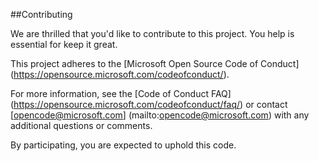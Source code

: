 ##Contributing

We are thrilled that you'd like to contribute to this project. You help is essential for keep it great.

This project adheres to the [Microsoft Open Source Code of Conduct] (https://opensource.microsoft.com/codeofconduct/). 

For more information, see the [Code of Conduct FAQ] (https://opensource.microsoft.com/codeofconduct/faq/) or contact [opencode@microsoft.com] (mailto:opencode@microsoft.com) with any additional questions or comments.

By participating, you are expected to uphold this code.